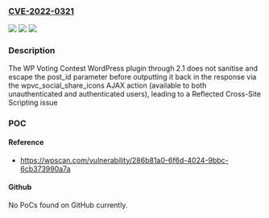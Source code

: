 ### [CVE-2022-0321](https://cve.mitre.org/cgi-bin/cvename.cgi?name=CVE-2022-0321)
![](https://img.shields.io/static/v1?label=Product&message=WP%20Voting%20Contest&color=blue)
![](https://img.shields.io/static/v1?label=Version&message=2.1%3C%3D%202.1%20&color=brighgreen)
![](https://img.shields.io/static/v1?label=Vulnerability&message=CWE-79%20Cross-site%20Scripting%20(XSS)&color=brighgreen)

### Description

The WP Voting Contest WordPress plugin through 2.1 does not sanitise and escape the post_id parameter before outputting it back in the response via the wpvc_social_share_icons AJAX action (available to both unauthenticated and authenticated users), leading to a Reflected Cross-Site Scripting issue

### POC

#### Reference
- https://wpscan.com/vulnerability/286b81a0-6f6d-4024-9bbc-6cb373990a7a

#### Github
No PoCs found on GitHub currently.

